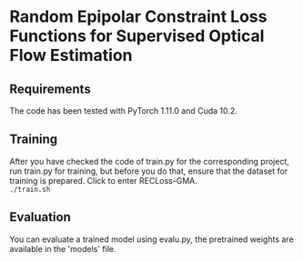 # Random Epipolar Constraint Loss Functions for Supervised Optical Flow Estimation
## Requirements
The code has been tested with PyTorch 1.11.0 and Cuda 10.2.
## Training
After you have checked the code of train.py for the corresponding project, run train.py for training, but before you do that, ensure that the dataset for training is prepared.
Click to enter RECLoss-GMA. <br>
```./train.sh```
## Evaluation
You can evaluate a trained model using evalu.py, the pretrained weights are available in the 'models' file.
